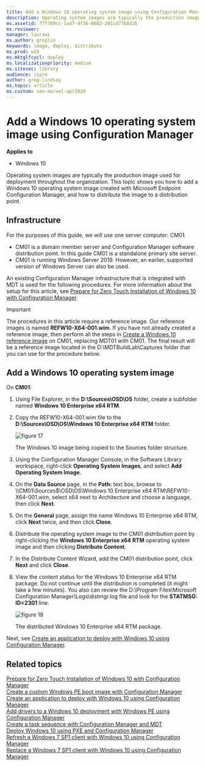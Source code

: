 ```yaml
---
title: Add a Windows 10 operating system image using Configuration Manager
description: Operating system images are typically the production image used for deployment throughout the organization.
ms.assetid: 77f769cc-1a47-4f36-8082-201cd77b8d3b
ms.reviewer: 
manager: laurawi
ms.author: greglin
keywords: image, deploy, distribute
ms.prod: w10
ms.mktglfcycl: deploy
ms.localizationpriority: medium
ms.sitesec: library
audience: itpro
author: greg-lindsay
ms.topic: article
ms.custom: seo-marvel-apr2020
---
```


# Add a Windows 10 operating system image using Configuration Manager

**Applies to**

-   Windows 10

Operating system images are typically the production image used for deployment throughout the organization. This topic shows you how to add a Windows 10 operating system image created with Microsoft Endpoint Configuration Manager, and how to distribute the image to a distribution point.

## Infrastructure

For the purposes of this guide, we will use one server computer: CM01.
- CM01 is a domain member server and Configuration Manager software distribution point. In this guide CM01 is a standalone primary site server.
- CM01 is running Windows Server 2019. However, an earlier, supported version of Windows Server can also be used.  

An existing Configuration Manager infrastructure that is integrated with MDT is used for the following procedures. For more information about the setup for this article, see [Prepare for Zero Touch Installation of Windows 10 with Configuration Manager](prepare-for-zero-touch-installation-of-windows-10-with-configuration-manager.md).

>[!IMPORTANT]
>The procedures in this article require a reference image. Our reference images is named **REFW10-X64-001.wim**. If you have not already created a reference image, then perform all the steps in [Create a Windows 10 reference image](../deploy-windows-mdt/create-a-windows-10-reference-image.md) on CM01, replacing MDT01 with CM01. The final result will be a reference image located in the D:\MDTBuildLab\Captures folder that you can use for the procedure below.

 ## Add a Windows 10 operating system image

 On **CM01**:

1.  Using File Explorer, in the **D:\\Sources\\OSD\\OS** folder, create a subfolder named **Windows 10 Enterprise x64 RTM**.
2.  Copy the REFW10-X64-001.wim file to the **D:\\Sources\\OSD\\OS\\Windows 10 Enterprise x64 RTM** folder.

    ![figure 17](../images/ref-image.png)

    The Windows 10 image being copied to the Sources folder structure.

3.  Using the Configuration Manager Console, in the Software Library workspace, right-click **Operating System Images**, and select **Add Operating System Image**.
4.  On the **Data Source** page, in the **Path:** text box, browse to \\\\CM01\\Sources$\\OSD\\OS\\Windows 10 Enterprise x64 RTM\\REFW10-X64-001.wim, select x64 next to Architecture and choose a language, then click **Next**.
5.  On the **General** page, assign the name Windows 10 Enterprise x64 RTM, click **Next** twice, and then click **Close**.
6.  Distribute the operating system image to the CM01 distribution point by right-clicking the **Windows 10 Enterprise x64 RTM** operating system image and then clicking **Distribute Content**.
7.  In the Distribute Content Wizard, add the CM01 distribution point, click **Next** and click **Close**.
8.  View the content status for the Windows 10 Enterprise x64 RTM package. Do not continue until the distribution is completed (it might take a few minutes). You also can review the D:\\Program Files\\Microsoft Configuration Manager\\Logs\\distmgr.log file and look for the **STATMSG: ID=2301** line.

    ![figure 18](../images/fig18-distwindows.png)

    The distributed Windows 10 Enterprise x64 RTM package.

Next, see [Create an application to deploy with Windows 10 using Configuration Manager](create-an-application-to-deploy-with-windows-10-using-configuration-manager.md). 

## Related topics

[Prepare for Zero Touch Installation of Windows 10 with Configuration Manager](prepare-for-zero-touch-installation-of-windows-10-with-configuration-manager.md)<br>
[Create a custom Windows PE boot image with Configuration Manager](create-a-custom-windows-pe-boot-image-with-configuration-manager.md)<br>
[Create an application to deploy with Windows 10 using Configuration Manager](create-an-application-to-deploy-with-windows-10-using-configuration-manager.md)<br>
[Add drivers to a Windows 10 deployment with Windows PE using Configuration Manager](add-drivers-to-a-windows-10-deployment-with-windows-pe-using-configuration-manager.md)<br>
[Create a task sequence with Configuration Manager and MDT](./create-a-task-sequence-with-configuration-manager-and-mdt.md)<br>
[Deploy Windows 10 using PXE and Configuration Manager](deploy-windows-10-using-pxe-and-configuration-manager.md)<br>
[Refresh a Windows 7 SP1 client with Windows 10 using Configuration Manager](refresh-a-windows-7-client-with-windows-10-using-configuration-manager.md)<br>
[Replace a Windows 7 SP1 client with Windows 10 using Configuration Manager](replace-a-windows-7-client-with-windows-10-using-configuration-manager.md)<br>